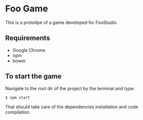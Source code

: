 # Foo Game
This is a prototipe of a game developed for FooStudio.

## Requirements
 - Google Chrome
 - npm
 - bower

##  To start the game
Navigate to the root dir of the project by the terminal and type:
```sh
$ npm start
```

That should take care of the dependencies installation and code compilation.

